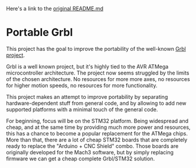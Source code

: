 Here's a link to the [original README.md](README-upstream.md)

# Portable Grbl
This project has the goal to improve the portability of the well-known [Grbl project](https://github.com/gnea/grbl).

Grbl is a well known project, but it's highly tied to the AVR ATMega microcontroller architecture. The project now seems struggled by the limits of the chosen architecture. No resources for more more axes, no  resources for higher motion speeds, no resources for more functionality.

This project makes an attempt to improve portability by separating hardware-dependent stuff from general code, and by allowing to add new supported platforms with a minimal touch of the general code.

For beginning, focus will be on the STM32 platform. Being widespread and cheap, and at the same time by providing much more power and resources, this has a chance to become a popular replacement for the ATMega chips. More than that, there are a lot of cheap STM32 boards that are completely ready to replace the "Arduino + CNC Shield" combo. Those boards are originally developed for the Mach3 software, but by simply replacing firmware we can get a cheap complete Grbl/STM32 solution.
